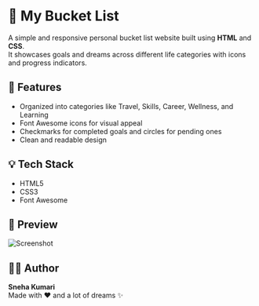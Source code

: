# 🌟 My Bucket List

A simple and responsive personal bucket list website built using **HTML** and **CSS**.  
It showcases goals and dreams across different life categories with icons and progress indicators.

## 🚀 Features
- Organized into categories like Travel, Skills, Career, Wellness, and Learning
- Font Awesome icons for visual appeal
- Checkmarks for completed goals and circles for pending ones
- Clean and readable design

## 💡 Tech Stack
- HTML5  
- CSS3  
- Font Awesome

## 📸 Preview
![Screenshot](screenshot.png) <!-- Optional: Add a screenshot of your site here -->

## 🙋‍♀️ Author
**Sneha Kumari**  
Made with ❤️ and a lot of dreams ✨

